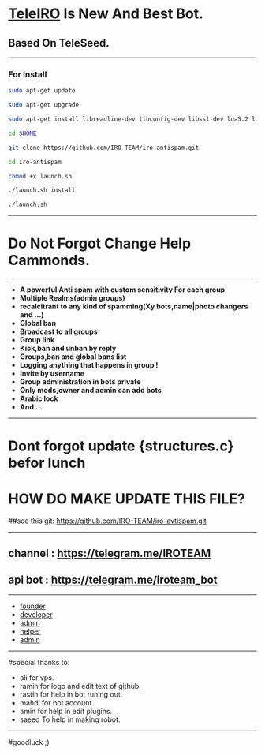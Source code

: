 # [TeleIRO](https://telegram.me/teleiro) Is New And Best Bot.

## Based On TeleSeed.
_________________________________________________________________________________
###  For Install  
```bash
sudo apt-get update

sudo apt-get upgrade

sudo apt-get install libreadline-dev libconfig-dev libssl-dev lua5.2 liblua5.2-dev libevent-dev make unzip git redis-server g++ libjansson-dev libpython-dev expat libexpat1-dev

cd $HOME

git clone https://github.com/IRO-TEAM/iro-antispam.git

cd iro-antispam

chmod +x launch.sh

./launch.sh install

./launch.sh
```
__________________________________
# Do Not Forgot Change Help Cammonds.
_________________________________________________________________________________
* **A powerful Anti spam with custom sensitivity For each group**
* **Multiple Realms(admin groups)**
* **recalcitrant to any kind of spamming(Xy bots,name|photo changers and ...)**
* **Global ban**
* **Broadcast to all groups**
* **Group link**
* **Kick,ban and unban by reply**
* **Groups,ban and global bans list**
* **Logging anything that happens in group !**
* **Invite by username**
* **Group administration in bots private**
* **Only mods,owner and admin can add bots**
* **Arabic lock**
* **And ...**
 
________________________________________________________________________________

# Dont forgot update {structures.c} befor lunch

# HOW DO MAKE UPDATE THIS FILE?

##see this git:  https://github.com/IRO-TEAM/iro-avtispam.git

________________________________________________________________________________
## channel : https://telegram.me/IROTEAM

## api bot : https://telegram.me/iroteam_bot
________________________________________________________________________________
* [founder](https://telegram.me/raminoa)
* [developer](https://telegram.me/Fatemw_khaonmme)
*  [admin](https://telegram.me/zx01_01_ADmin_line_01_01)
*  [helper](https://telegram.me/goraze)
*  [admin](https://telegram.me/xxicy_boyxx)
________________________________________________________________________________

#special thanks to:
* ali for vps. 
* ramin for logo and edit text of github.
* rastin for help in bot runing out.
* mahdi for bot account.
* amin for help in edit plugins.
* saeed To help in making robot.
________________________________________________________________________________

#goodluck ;)
